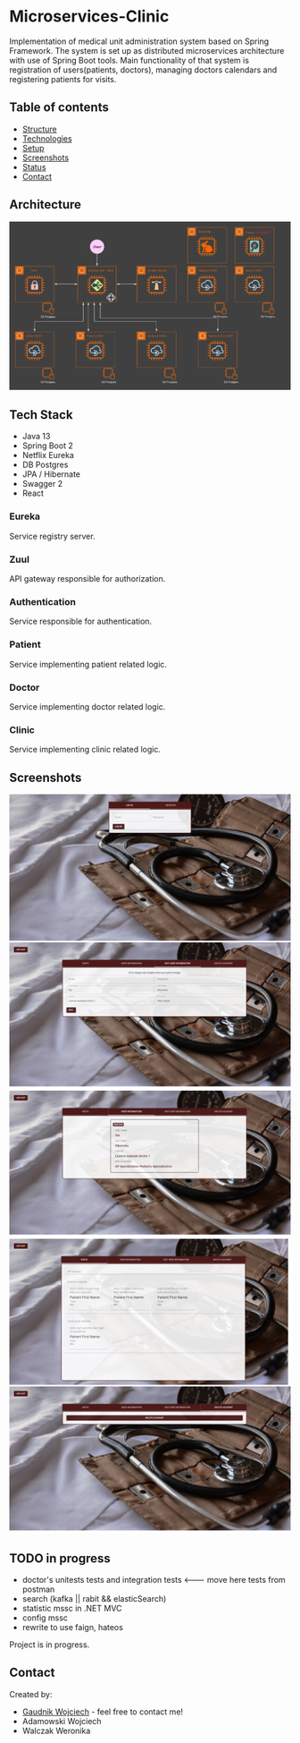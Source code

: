 # Microservices-Clinic
Implementation of medical unit administration system based on Spring Framework. The system is set up as distributed microservices architecture with use of Spring Boot tools. Main functionality of that system is registration of users(patients, doctors), managing doctors calendars and registering patients for visits.   

## Table of contents
* [Structure](#structure)
* [Technologies](#technologies)
* [Setup](#setup)
* [Screenshots](#screenshots)
* [Status](#status)
* [Contact](#contact)

## Architecture 
![Example screenshot](./Screenshots/Clinics%20Portal%20MSSC%20Architecture.png)

## Tech Stack 
* Java 13
* Spring Boot 2 
* Netflix Eureka
* DB Postgres
* JPA / Hibernate 
* Swagger 2
* React

### Eureka
Service registry server.
### Zuul
API gateway responsible for authorization.
### Authentication
Service responsible for authentication.
### Patient
Service implementing patient related logic.
### Doctor
Service implementing doctor related logic.
### Clinic
Service implementing clinic related logic.

## Screenshots
![Example screenshot](./Screenshots/Login.png)
![Example screenshot](./Screenshots/Edit.png)
![Example screenshot](./Screenshots/Information.png)
![Example screenshot](./Screenshots/Visits.png)
![Example screenshot](./Screenshots/Delete.png)

## TODO in progress
* doctor's unitests tests and integration tests <--- move here tests from postman 
* search (kafka || rabit && elasticSearch)
* statistic mssc in .NET MVC
* config mssc 
* rewrite to use faign, hateos  

Project is in progress.

## Contact
Created by:
* [Gaudnik Wojciech](mailto:gaudnik.wojciech@gmail.com) - feel free to contact me! 
* Adamowski Wojciech
* Walczak Weronika
